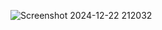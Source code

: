 ![Screenshot 2024-12-22 212032](https://github.com/user-attachments/assets/eb58bd66-55a2-47d3-a97f-b592d7955439)
